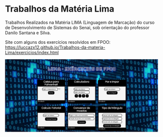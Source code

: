 # **Trabalhos da Matéria Lima**

Trabalhos Realizados na Matéria LIMA (Linguagem de Marcação) do curso de Desenvolvimento de Sistemas do Senai, sob orientação do professor Danilo Santana e Silva.


Site com alguns dos exercícios resolvidos em FPOO: https://luccazx12.github.io/Trabalhos-da-materia-Lima/exercicios/index.html

![Image](https://raw.githubusercontent.com/Luccazx12/Trabalhos-da-materia-Lima/master/exercicios/exerciciosFPOO.JPG)

